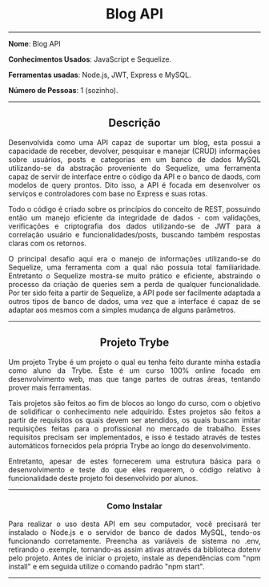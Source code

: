 <h1 align="center">Blog API</h1>

-----------------------

**Nome**: Blog API

**Conhecimentos Usados**: JavaScript e Sequelize.

**Ferramentas usadas**: Node.js, JWT, Express e MySQL.

**Número de Pessoas**: 1 (sozinho).

-----------------------

<h2 align="center">Descrição</h2>

<p align="justify">Desenvolvida como uma API capaz de suportar um blog, esta possui a capacidade de receber, devolver, pesquisar e manejar (CRUD) informações sobre usuários, posts e categorias em um banco de dados MySQL utilizando-se da abstração proveniente do Sequelize, uma ferramenta capaz de servir de interface entre o código da API e o banco de daods, com modelos de query prontos. Dito isso, a API é focada em desenvolver os serviços e controladores com base no Express e suas rotas.</p>
<p align="justify">Todo o código é criado sobre os princípios do conceito de REST, possuindo então um manejo eficiente da integridade de dados - com validações, verificações e criptografia dos dados utilizando-se de JWT para a correlação usuário e funcionalidades/posts, buscando também respostas claras com os retornos. </p>
<p align="justify">O principal desafio aqui era o manejo de informações utilizando-se do Sequelize, uma ferramenta com a qual não possuía total familiaridade. Entretanto o Sequelize mostra-se muito prático e eficiente, abstraindo o processo da criação de queries sem a perda de qualquer funcionalidade. Por ter sido feita a partir de Sequelize, a API pode ser facilmente adaptada a outros tipos de banco de dados, uma vez que a interface é capaz de se adaptar aos mesmos com a simples mudança de alguns parâmetros.</p>

-----------------------

<h2 align="center">Projeto Trybe</h2>

  <p align="justify">Um projeto Trybe é um projeto o qual eu tenha feito durante minha estadia como aluno da Trybe. Este é um curso 100% online focado em desenvolvimento web, mas que tange partes de outras áreas, tentando prover mais ferramentas.</p>
  <p align="justify">Tais projetos são feitos ao fim de blocos ao longo do curso, com o objetivo de solidificar o conhecimento nele adquirido. Estes projetos são feitos a partir de requisitos os quais devem ser atendidos, os quais buscam imitar requisições feitas para o profissional no mercado de trabalho. Esses requisitos precisam ser implementados, e isso é testado através de testes automáticos fornecidos pela própria Trybe ao longo do desenvolvimento.</p>
  <p align="justify">Entretanto, apesar de estes fornecerem uma estrutura básica para o desenvolvimento e teste do que eles requerem, o código relativo à funcionalidade deste projeto foi desenvolvido por alunos.</p>

-----------------------

<h3 align="center">Como Instalar</h3>
<p align="justify">Para realizar o uso desta API em seu computador, você precisará ter instalado o Node.js e o servidor de banco de dados MySQL, tendo-os funcionando corretamente. Preencha as variáveis de sistema no .env, retirando o .exemple, tornando-as assim ativas através da biblioteca dotenv pelo projeto. Antes de iniciar o projeto, instale as dependências com "npm install" e em seguida utilize o comando padrão "npm start". </p>

-----------------------
